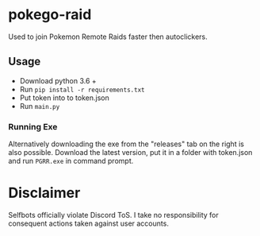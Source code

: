 # pokego-raid
Used to join Pokemon Remote Raids faster then autoclickers. 
## Usage 
- Download python 3.6 + 
- Run `pip install -r requirements.txt`
- Put token into to token.json
- Run `main.py`
### Running Exe
Alternatively downloading the exe from the "releases" tab on the right is also possible. Download the latest version, put it in a folder with token.json and run `PGRR.exe` in command prompt.
# Disclaimer
Selfbots officially violate Discord ToS. I take no responsibility for consequent actions taken against user accounts.

 